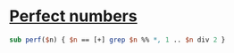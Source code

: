 [1]: http://rosettacode.org/wiki/Perfect_numbers

# [Perfect numbers][1]

```perl
sub perf($n) { $n == [+] grep $n %% *, 1 .. $n div 2 }
```